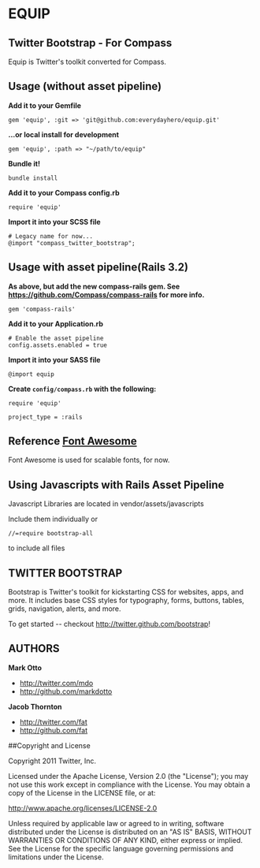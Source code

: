 # EQUIP

## Twitter Bootstrap - For Compass

Equip is Twitter's toolkit converted for Compass.

## Usage (without asset pipeline)

**Add it to your Gemfile**

    gem 'equip', :git => 'git@github.com:everydayhero/equip.git'

**...or local install for development**

    gem 'equip', :path => "~/path/to/equip"

**Bundle it!**

    bundle install

**Add it to your Compass config.rb**

    require 'equip'

**Import it into your SCSS file**

    # Legacy name for now...
    @import "compass_twitter_bootstrap";

## Usage with asset pipeline(Rails 3.2)

**As above, but add the new compass-rails gem.  See https://github.com/Compass/compass-rails for more info.**

    gem 'compass-rails'

**Add it to your Application.rb**
        
    # Enable the asset pipeline
    config.assets.enabled = true

**Import it into your SASS file**

    @import equip

**Create `config/compass.rb` with the following:**

    require 'equip'

    project_type = :rails

## Reference [Font Awesome](http://fortawesome.github.com/Font-Awesome/)

Font Awesome is used for scalable fonts, for now.

## Using Javascripts with Rails Asset Pipeline

Javascript Libraries are located in vendor/assets/javascripts

Include them individually or 

    //=require bootstrap-all

to include all files

## TWITTER BOOTSTRAP

Bootstrap is Twitter's toolkit for kickstarting CSS for websites, apps, and more. It includes base CSS styles for typography, forms, buttons, tables, grids, navigation, alerts, and more.

To get started -- checkout http://twitter.github.com/bootstrap!

## AUTHORS

**Mark Otto**

+ http://twitter.com/mdo
+ http://github.com/markdotto

**Jacob Thornton**

+ http://twitter.com/fat
+ http://github.com/fat


##Copyright and License

Copyright 2011 Twitter, Inc.

Licensed under the Apache License, Version 2.0 (the "License");
you may not use this work except in compliance with the License.
You may obtain a copy of the License in the LICENSE file, or at:

   http://www.apache.org/licenses/LICENSE-2.0

Unless required by applicable law or agreed to in writing, software
distributed under the License is distributed on an "AS IS" BASIS,
WITHOUT WARRANTIES OR CONDITIONS OF ANY KIND, either express or implied.
See the License for the specific language governing permissions and
limitations under the License.
